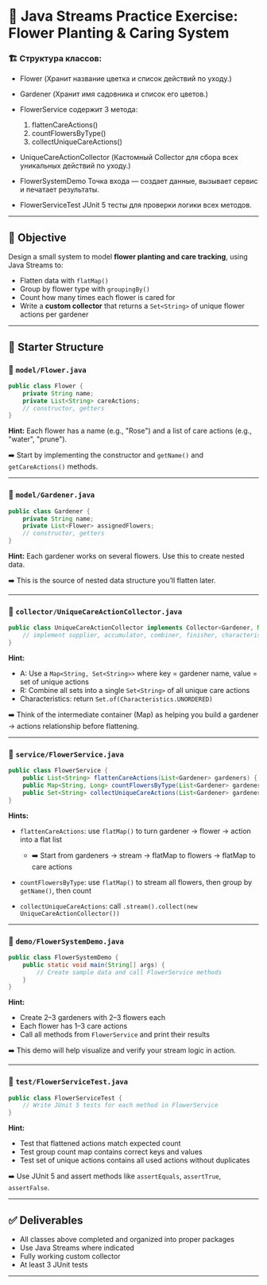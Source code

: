 # 🌸 Java Streams Practice Exercise: Flower Planting & Caring System

### 🏗 Структура классов:

* Flower (Хранит название цветка и список действий по уходу.)
* Gardener (Хранит имя садовника и список его цветов.)
* FlowerService cодержит 3 метода:
  1. flattenCareActions()
  2. countFlowersByType()
  3. collectUniqueCareActions()

* UniqueCareActionCollector (Кастомный Collector для сбора всех уникальных действий по уходу.)

* FlowerSystemDemo
Точка входа — создает данные, вызывает сервис и печатает результаты.

* FlowerServiceTest
JUnit 5 тесты для проверки логики всех методов.
---
## 🎯 Objective

Design a small system to model **flower planting and care tracking**, using Java Streams to:

* Flatten data with `flatMap()`
* Group by flower type with `groupingBy()`
* Count how many times each flower is cared for
* Write a **custom collector** that returns a `Set<String>` of unique flower actions per gardener

---

## 🧱 Starter Structure

### 📁 `model/Flower.java`

```java
public class Flower {
    private String name;
    private List<String> careActions;
    // constructor, getters
}
```

**Hint:** Each flower has a name (e.g., "Rose") and a list of care actions (e.g., "water", "prune").

➡️ Start by implementing the constructor and `getName()` and `getCareActions()` methods.

---

### 📁 `model/Gardener.java`

```java
public class Gardener {
    private String name;
    private List<Flower> assignedFlowers;
    // constructor, getters
}
```

**Hint:** Each gardener works on several flowers. Use this to create nested data.

➡️ This is the source of nested data structure you’ll flatten later.

---

### 📁 `collector/UniqueCareActionCollector.java`

```java
public class UniqueCareActionCollector implements Collector<Gardener, Map<String, Set<String>>, Set<String>> {
    // implement supplier, accumulator, combiner, finisher, characteristics
}
```

**Hint:**

* A: Use a `Map<String, Set<String>>` where key = gardener name, value = set of unique actions
* R: Combine all sets into a single `Set<String>` of all unique care actions
* Characteristics: return `Set.of(Characteristics.UNORDERED)`

➡️ Think of the intermediate container (Map) as helping you build a gardener → actions relationship before flattening.

---

### 📁 `service/FlowerService.java`

```java
public class FlowerService {
    public List<String> flattenCareActions(List<Gardener> gardeners) { /* TODO */ }
    public Map<String, Long> countFlowersByType(List<Gardener> gardeners) { /* TODO */ }
    public Set<String> collectUniqueCareActions(List<Gardener> gardeners) { /* TODO */ }
}
```

**Hints:**

* `flattenCareActions`: use `flatMap()` to turn gardener → flower → action into a flat list

    * ➡️ Start from gardeners → stream → flatMap to flowers → flatMap to care actions
* `countFlowersByType`: use `flatMap()` to stream all flowers, then group by `getName()`, then count
* `collectUniqueCareActions`: call `.stream().collect(new UniqueCareActionCollector())`

---

### 📁 `demo/FlowerSystemDemo.java`

```java
public class FlowerSystemDemo {
    public static void main(String[] args) {
        // Create sample data and call FlowerService methods
    }
}
```

**Hint:**

* Create 2–3 gardeners with 2–3 flowers each
* Each flower has 1–3 care actions
* Call all methods from `FlowerService` and print their results

➡️ This demo will help visualize and verify your stream logic in action.

---

### 📁 `test/FlowerServiceTest.java`

```java
public class FlowerServiceTest {
    // Write JUnit 5 tests for each method in FlowerService
}
```

**Hint:**

* Test that flattened actions match expected count
* Test group count map contains correct keys and values
* Test set of unique actions contains all used actions without duplicates

➡️ Use JUnit 5 and assert methods like `assertEquals`, `assertTrue`, `assertFalse`.

---

## ✅ Deliverables

* All classes above completed and organized into proper packages
* Use Java Streams where indicated
* Fully working custom collector
* At least 3 JUnit tests

---